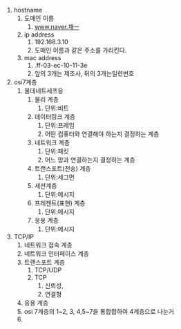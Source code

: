 1. hostname
   1. 도매인 이름
      1. www.naver.채ㅡ
   2. ip address
      1. 192.168.3.10
      2. 도매인 이름과 같은 주소를 가리킨다.
   3. mac address
      1. .ff-03-ec-10-11-3e
      2. 앞의 3개는 제조사, 뒤의 3개는일련번호
2. osi7계층
   1. 물데네트세프응
      1. 물리 계층
         1. 단위:비트
      2. 데이터링크 계층
         1. 단위:프레임
         2. 어떤 컴퓨터와 연결해야 하는지 결정하는 계층
      3. 네트워크 계층
         1. 단위:패킷
         2. 어느 망과 연결하는지 결정하는 계층
      4. 트랜스포트(전송) 계층
         1. 단위:세그먼
      5. 세션계층
         1. 단위:메시지
      6. 프레젠트(표현) 계층
         1. 단위:메시지
      7. 응용 계층
         1. 단위:메시지
3. TCP/IP
   1. 네트워크 접속 계층
   2. 네트워크 인터페이스 계층
   3. 트랜스포트 계층
      1. TCP/UDP
      2. TCP
         1. 신뢰성,
         2. 연결형
   4. 응용 계층
   5. osi 7계층의 1~2, 3, 4,5~7을 통합합하여 4계층으로 나눈거
   6. 

